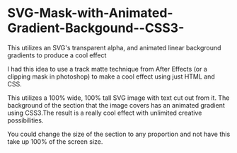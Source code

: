 # SVG-Mask-with-Animated-Gradient-Backgound--CSS3-
This utilizes an SVG's transparent alpha, and animated linear background gradients to produce a cool effect

I had this idea to use a track matte technique from After Effects (or a clipping mask in photoshop) to make a cool effect using just HTML and CSS.

This utilizes a 100% wide, 100% tall SVG image with text cut out from it. The background of the section that the image covers has an animated gradient using CSS3.The result is a really cool effect with unlimited creative possibilities.

You could change the size of the section to any proportion and not have this take up 100% of the screen size.
